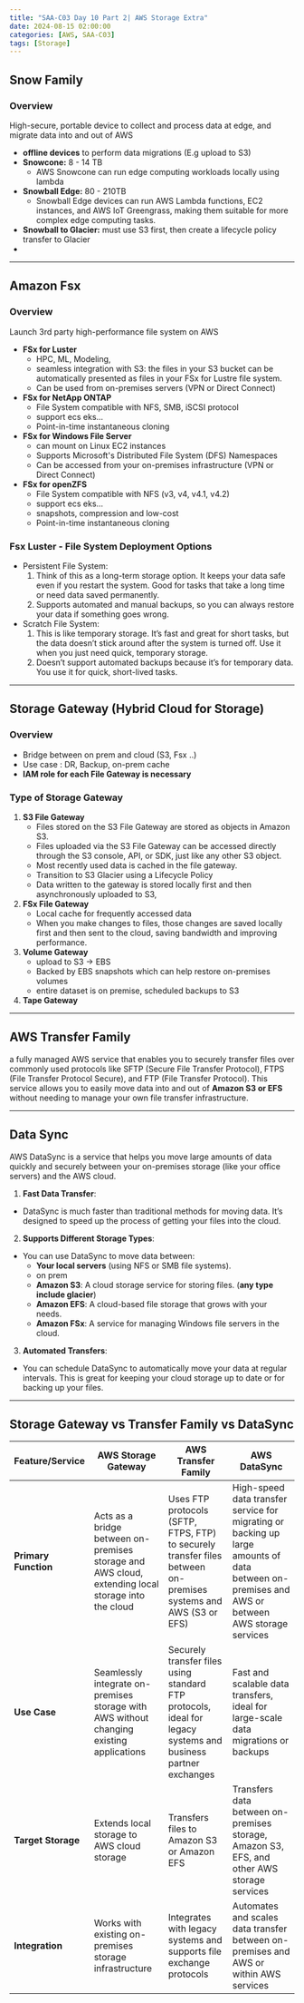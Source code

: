 ```yaml
---
title: "SAA-C03 Day 10 Part 2| AWS Storage Extra"
date: 2024-08-15 02:00:00
categories: [AWS, SAA-C03]
tags: [Storage]
---
```


## Snow Family
### Overview
High-secure, portable device to collect and process data at edge, and migrate data into and out of AWS
- **offline devices** to perform data migrations (E.g upload to S3)
- **Snowcone:** 8 - 14 TB
  - AWS Snowcone can run edge computing workloads locally using lambda
- **Snowball Edge:** 80 - 210TB
  - Snowball Edge devices can run AWS Lambda functions, EC2 instances, and AWS IoT Greengrass, making them suitable 
    for more complex edge computing tasks.
- **Snowball to Glacier:** must use S3 first, then create a lifecycle policy transfer to Glacier
- 
---

## Amazon Fsx

### Overview
Launch 3rd party high-performance file system on AWS

- **FSx for Luster** 
  - HPC, ML, Modeling, 
  - seamless integration with S3: the files in your S3 bucket can be automatically presented as files in your FSx for Lustre file system.
  - Can be used from on-premises servers (VPN or Direct Connect)
- **FSx for NetApp ONTAP**
  - File System compatible with NFS, SMB, iSCSI protocol
  - support ecs eks...
  - Point-in-time instantaneous cloning
- **FSx for Windows File Server** 
  - can mount on Linux EC2 instances
  - Supports Microsoft's Distributed File System (DFS) Namespaces
  - Can be accessed from your on-premises infrastructure (VPN or Direct Connect)
- **FSx for openZFS**
  - File System compatible with NFS (v3, v4, v4.1, v4.2)
  - support ecs eks...
  - snapshots, compression and low-cost
  - Point-in-time instantaneous cloning


### Fsx Luster - File System Deployment Options
- Persistent File System:
  1. Think of this as a long-term storage option. It keeps your data safe even if you restart the system. Good for tasks that take a long time or need data saved permanently.
  2. Supports automated and manual backups, so you can always restore your data if something goes wrong.
- Scratch File System:
  1. This is like temporary storage. It’s fast and great for short tasks, but the data doesn’t stick around after the system is turned off. Use it when you just need quick, temporary storage.
  2. Doesn’t support automated backups because it’s for temporary data. You use it for quick, short-lived tasks.

---

 
## Storage Gateway (Hybrid Cloud for Storage)

### Overview
- Bridge between on prem and cloud (S3, Fsx ..)
- Use case : DR, Backup, on-prem cache
- **IAM role for each File Gateway is necessary**

### Type of Storage Gateway
1. **S3 File Gateway**
   - Files stored on the S3 File Gateway are stored as objects in Amazon S3.
   - Files uploaded via the S3 File Gateway can be accessed directly through the S3 console, API, or SDK, just like any other S3 object.
   - Most recently used data is cached in the file gateway.
   - Transition to S3 Glacier using a Lifecycle Policy
   - Data written to the gateway is stored locally first and then asynchronously uploaded to S3,
2. **FSx File Gateway**
   - Local cache for frequently accessed data
   - When you make changes to files, those changes are saved locally first and then sent to the cloud, saving bandwidth and improving performance.
3. **Volume Gateway**
   - upload to S3 -> EBS
   - Backed by EBS snapshots which can help restore on-premises volumes
   - entire dataset is on premise, scheduled backups to S3
4. **Tape Gateway**


---

## AWS Transfer Family
a fully managed AWS service that enables you to securely transfer files over commonly used protocols like SFTP 
(Secure File Transfer Protocol), FTPS (File Transfer Protocol Secure), and FTP (File Transfer Protocol). This service allows you to easily move data into and out of **Amazon S3 or EFS** without needing to manage your own file transfer infrastructure.

---

## Data Sync
AWS DataSync is a service that helps you move large amounts of data quickly and securely between your on-premises storage (like your office servers) and the AWS cloud.

1. **Fast Data Transfer**:
  - DataSync is much faster than traditional methods for moving data. It’s designed to speed up the process of getting your files into the cloud.

2. **Supports Different Storage Types**:
  - You can use DataSync to move data between:
    - **Your local servers** (using NFS or SMB file systems).
    - on prem
    - **Amazon S3**: A cloud storage service for storing files. (**any type include glacier**)
    - **Amazon EFS**: A cloud-based file storage that grows with your needs.
    - **Amazon FSx**: A service for managing Windows file servers in the cloud.

3. **Automated Transfers**:
  - You can schedule DataSync to automatically move your data at regular intervals. This is great for keeping your cloud storage up to date or for backing up your files.

---

## Storage Gateway vs Transfer Family vs DataSync
| Feature/Service         | AWS Storage Gateway                              | AWS Transfer Family                              | AWS DataSync                                     |
|-------------------------|--------------------------------------------------|--------------------------------------------------|--------------------------------------------------|
| **Primary Function**    | Acts as a bridge between on-premises storage and AWS cloud, extending local storage into the cloud | Uses FTP protocols (SFTP, FTPS, FTP) to securely transfer files between on-premises systems and AWS (S3 or EFS) | High-speed data transfer service for migrating or backing up large amounts of data between on-premises and AWS or between AWS storage services |
| **Use Case**            | Seamlessly integrate on-premises storage with AWS without changing existing applications | Securely transfer files using standard FTP protocols, ideal for legacy systems and business partner exchanges | Fast and scalable data transfers, ideal for large-scale data migrations or backups |
| **Target Storage**      | Extends local storage to AWS cloud storage       | Transfers files to Amazon S3 or Amazon EFS       | Transfers data between on-premises storage, Amazon S3, EFS, and other AWS storage services |
| **Integration**         | Works with existing on-premises storage infrastructure | Integrates with legacy systems and supports file exchange protocols | Automates and scales data transfer between on-premises and AWS or within AWS services |
